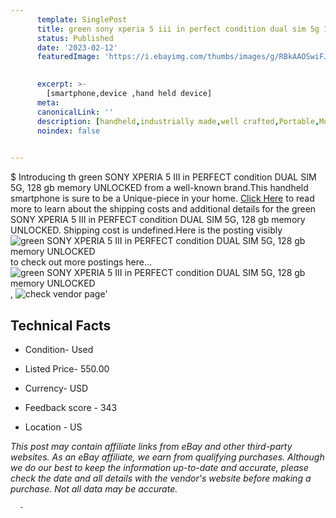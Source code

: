 ```yaml
---
      template: SinglePost
      title: green sony xperia 5 iii in perfect condition dual sim 5g 128 gb memory unlocked
      status: Published
      date: '2023-02-12'
      featuredImage: 'https://i.ebayimg.com/thumbs/images/g/RBkAAOSwiFJj4pxi/s-l225.jpg'
       

      excerpt: >-
        [smartphone,device ,hand held device]
      meta:
      canonicalLink: ''
      description: [handheld,industrially made,well crafted,Portable,Mobile,Compact,Convenient,Lightweight,Maneuverable,Man-portable,Miniature,Carriable,Hand-held,Light,Holdable,Transportable,Mobile device,Pocket-sized,On-the-go,Wireless,Cordless,Compact size,Convenient size, smartphone,device ,hand held device]
      noindex: false
      

---
```

$
      Introducing th green SONY XPERIA 5 III in PERFECT condition DUAL SIM 5G, 128 gb memory UNLOCKED from a well-known brand.This handheld smartphone is sure to be a Unique-piece in your home. [Click Here](https://www.ebay.com/itm/325527197640?hash=item4bcaeed7c8%3Ag%3ARBkAAOSwiFJj4pxi&mkevt=1&mkcid=1&mkrid=711-53200-19255-0&campid=%253CePNCampaignId%253E&customid=%253CreferenceId%253E&toolid=10049) to read more to learn about the shipping costs and additional details for the green SONY XPERIA 5 III in PERFECT condition DUAL SIM 5G, 128 gb memory UNLOCKED. Shipping cost is undefined.Here is the posting visibly ![green SONY XPERIA 5 III in PERFECT condition DUAL SIM 5G, 128 gb memory UNLOCKED](https://i.ebayimg.com/thumbs/images/g/RBkAAOSwiFJj4pxi/s-l225.jpg) to check out more postings here... ![green SONY XPERIA 5 III in PERFECT condition DUAL SIM 5G, 128 gb memory UNLOCKED](https://i.ebayimg.com/images/g/RBkAAOSwiFJj4pxi/s-l1600.jpg), ![check vendor page](https://origin-galleryplus.ebayimg.com/ws/web/325527197640_2_0_1/225x225.jpg,https://origin-galleryplus.ebayimg.com/ws/web/325527197640_3_0_1/225x225.jpg,https://origin-galleryplus.ebayimg.com/ws/web/325527197640_4_0_1/225x225.jpg,https://origin-galleryplus.ebayimg.com/ws/web/325527197640_5_0_1/225x225.jpg,https://origin-galleryplus.ebayimg.com/ws/web/325527197640_6_0_1/225x225.jpg,https://origin-galleryplus.ebayimg.com/ws/web/325527197640_7_0_1/225x225.jpg,https://origin-galleryplus.ebayimg.com/ws/web/325527197640_8_0_1/225x225.jpg,https://origin-galleryplus.ebayimg.com/ws/web/325527197640_9_0_1/225x225.jpg)'

      

 ## Technical Facts 



     
      

 - Condition- Used 


      

 - Listed Price- 550.00 


      

 - Currency- USD 


      

 - Feedback score - 343 


      

 - Location - US 


      
      

 *_This post may contain affiliate links from eBay and other third-party websites. As an eBay affiliate, we earn from qualifying purchases. Although we do our best to keep the information up-to-date and accurate, please check the date and all details with the vendor's website before making a purchase. Not all data may be accurate._*




      -
